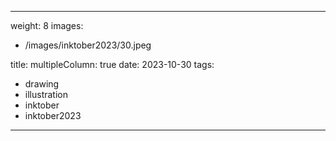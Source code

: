 
---
weight: 8
images:
- /images/inktober2023/30.jpeg

title:
multipleColumn: true
date: 2023-10-30
tags:
- drawing
- illustration
- inktober
- inktober2023
---

